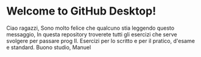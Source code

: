 # Welcome to GitHub Desktop!
Ciao ragazzi,
Sono molto felice che qualcuno stia leggendo questo messaggio,
In questa repository troverete tutti gli esercizi che serve svolgere per passare prog II.
Esercizi per lo scritto e per il pratico, d'esame e standard.
Buono studio,
Manuel